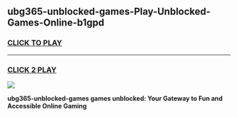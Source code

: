 
## ubg365-unblocked-games-Play-Unblocked-Games-Online-b1gpd
<h3>
<a href="https://premium76.site?title=ubg365-unblocked-games&ref=25A">CLICK TO PLAY</a></h3>
<hr>

<h3>
<a href="https://premium76.site?title=ubg365-unblocked-games&ref=25A">CLICK 2 PLAY</a>
  
</h3>

<a href="https://premium76.site?title=ubg365-unblocked-games&ref=25A"><img src="https://clearcache.store/games.png"></a>


**ubg365-unblocked-games games unblocked: Your Gateway to Fun and Accessible Online Gaming**
